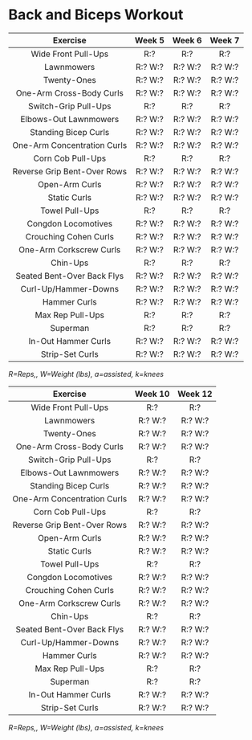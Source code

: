 # Back and Biceps Workout

|Exercise|Week 5|Week 6|Week 7|
|:---:|:---:|:---:|:---:|
|Wide Front Pull-Ups|R:?|R:?|R:?|
|Lawnmowers|R:? W:?|R:? W:?|R:? W:?|
|Twenty-Ones|R:? W:?|R:? W:?|R:? W:?|
|One-Arm Cross-Body Curls|R:? W:?|R:? W:?|R:? W:?|
|Switch-Grip Pull-Ups|R:?|R:?|R:?|
|Elbows-Out Lawnmowers|R:? W:?|R:? W:?|R:? W:?|
|Standing Bicep Curls|R:? W:?|R:? W:?|R:? W:?|
|One-Arm Concentration Curls|R:? W:?|R:? W:?|R:? W:?|
|Corn Cob Pull-Ups|R:?|R:?|R:?|
|Reverse Grip Bent-Over Rows|R:? W:?|R:? W:?|R:? W:?|
|Open-Arm Curls|R:? W:?|R:? W:?|R:? W:?|
|Static Curls|R:? W:?|R:? W:?|R:? W:?|
|Towel Pull-Ups|R:?|R:?|R:?|
|Congdon Locomotives|R:? W:?|R:? W:?|R:? W:?|
|Crouching Cohen Curls|R:? W:?|R:? W:?|R:? W:?|
|One-Arm Corkscrew Curls|R:? W:?|R:? W:?|R:? W:?|
|Chin-Ups|R:?|R:?|R:?|
|Seated Bent-Over Back Flys|R:? W:?|R:? W:?|R:? W:?|
|Curl-Up/Hammer-Downs|R:? W:?|R:? W:?|R:? W:?|
|Hammer Curls|R:? W:?|R:? W:?|R:? W:?|
|Max Rep Pull-Ups|R:?|R:?|R:?|
|Superman|R:?|R:?|R:?|
|In-Out Hammer Curls|R:? W:?|R:? W:?|R:? W:?|
|Strip-Set Curls|R:? W:?|R:? W:?|R:? W:?|

*R=Reps,, W=Weight (lbs), a=assisted, k=knees*

|Exercise|Week 10|Week 12|
|:---:|:---:|:---:|
|Wide Front Pull-Ups|R:?|R:?|
|Lawnmowers|R:? W:?|R:? W:?|
|Twenty-Ones|R:? W:?|R:? W:?|
|One-Arm Cross-Body Curls|R:? W:?|R:? W:?|
|Switch-Grip Pull-Ups|R:?|R:?|
|Elbows-Out Lawnmowers|R:? W:?|R:? W:?|
|Standing Bicep Curls|R:? W:?|R:? W:?|
|One-Arm Concentration Curls|R:? W:?|R:? W:?|
|Corn Cob Pull-Ups|R:?|R:?|
|Reverse Grip Bent-Over Rows|R:? W:?|R:? W:?|
|Open-Arm Curls|R:? W:?|R:? W:?|
|Static Curls|R:? W:?|R:? W:?|
|Towel Pull-Ups|R:?|R:?|
|Congdon Locomotives|R:? W:?|R:? W:?|
|Crouching Cohen Curls|R:? W:?|R:? W:?|
|One-Arm Corkscrew Curls|R:? W:?|R:? W:?|
|Chin-Ups|R:?|R:?|
|Seated Bent-Over Back Flys|R:? W:?|R:? W:?|
|Curl-Up/Hammer-Downs|R:? W:?|R:? W:?|
|Hammer Curls|R:? W:?|R:? W:?|
|Max Rep Pull-Ups|R:?|R:?|
|Superman|R:?|R:?|
|In-Out Hammer Curls|R:? W:?|R:? W:?|
|Strip-Set Curls|R:? W:?|R:? W:?|

*R=Reps,, W=Weight (lbs), a=assisted, k=knees*
